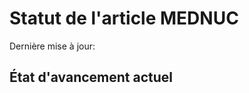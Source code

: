 # Statut de l'article MEDNUC

Dernière mise à jour: <!-- DATE -->

## État d'avancement actuel
<!-- STATUS --> 